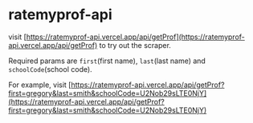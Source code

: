 # ratemyprof-api

visit [https://ratemyprof-api.vercel.app/api/getProf](https://ratemyprof-api.vercel.app/api/getProf) to try out the scraper.

Required params are `first`(first name), `last`(last name) and `schoolCode`(school code).

For example, visit [https://ratemyprof-api.vercel.app/api/getProf?first=gregory&last=smith&schoolCode=U2Nob29sLTE0NjY](https://ratemyprof-api.vercel.app/api/getProf?first=gregory&last=smith&schoolCode=U2Nob29sLTE0NjY)
